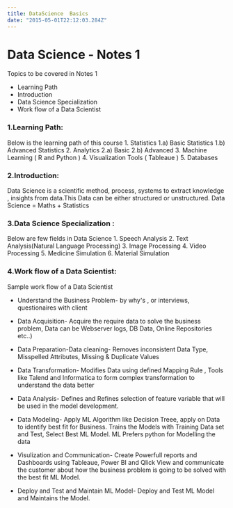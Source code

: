 ```yaml
---
title: DataScience  Basics
date: "2015-05-01T22:12:03.284Z"
---
```


# Data Science - Notes 1

Topics to be covered in Notes 1
- Learning Path 
- Introduction
- Data Science Specialization
- Work flow of a Data Scientist

### 1.Learning Path:
Below is the learning path of this course
    1. Statistics
	   1.a) Basic Statistics
	   1.b) Advanced Statistics
    2. Analytics
		2.a) Basic
		2.b) Advanced
    3. Machine Learning ( R and Python )
    4. Visualization Tools ( Tableaue )
    5. Databases 

### 2.Introduction:
Data Science is a scientific method, process, systems to extract knowledge , insights from data.This Data can be either structured or unstructured.
Data Science = Maths + Statistics

### 3.Data Science Specialization :
Below are few fields in Data Science
	1. Speech Analysis
	2. Text Analysis(Natural Language Processing)
	3. Image Processing
	4. Video Processing
	5. Medicine Simulation
	6. Material Simulation

### 4.Work flow of a Data Scientist:
Sample work flow of a Data Scientist
- Understand the Business Problem- by why's , or interviews, questionaires with client

- Data Acquisition- Acquire the require data to solve the business problem, Data can be Webserver logs, DB Data, Online Repositories etc..)

- Data Preparation-Data cleaning- Removes inconsistent Data Type, Misspelled Attributes, Missing & Duplicate Values

- Data Transformation- Modifies Data using defined Mapping Rule , Tools like Talend and Informatica to form complex transformation to understand the data better
		  
- Data Analysis- Defines and Refines  selection of feature variable that will be used in the model development.
- Data Modeling- Apply ML Algorithm like Decision Treee, apply on Data to identify best fit for Business. Trains the Models with Training Data set and Test, Select Best ML Model. ML Prefers python for Modelling the data

- Visulization and Communication- Create Powerfull reports and Dashboards using Tableaue, Power BI and Qlick View and communicate the customer about how the business problem is going to be solved with the best fit ML Model.

- Deploy and Test and Maintain ML Model- Deploy and Test ML Model and Maintains the Model.
